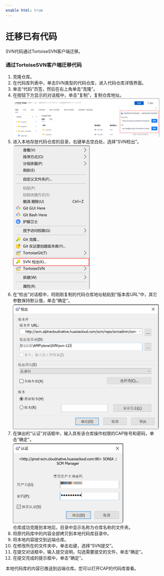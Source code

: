 ```yaml
---
enable html: true
---
```

# 迁移已有代码

SVN代码通过TortoiseSVN客户端迁移。

### 通过TortoiseSVN客户端迁移代码
1. 克隆仓库。
  1. 在代码库列表中，单击SVN类型的代码仓库，进入代码仓库详情界面。
  2. 单击“代码”页签，然后在右上角单击“克隆”。
  3. 在按钮下方显示的对话框中，单击“复制”，复制仓库地址。                          
      <img src="fig/代码库-复制地址.png" style="zoom:50%">                
  4. 进入本地存放代码仓库的目录，右键单击空白处，选择“SVN检出”。                         
        <img src="fig/SVN检出.png" style="zoom:50%">                       
  5. 在“检出”对话框中，将刚刚复制的代码仓库地址粘贴到“版本库URL”中，其它参数保持默认值，单击“确定”。                     
       <img src="fig/SVN检出界面.png" style="zoom:50%">                         
  6. 在弹出的“认证”对话框中，输入具有该仓库操作权限的CAP账号和密码，单击“确定”。                      
       <img src="fig/代码库-SVN-认证.png" style="zoom:50%">                       
      仓库成功克隆到本地后，目录中显示名称为仓库名称的文件夹。                        
2. 将原代码库中的内容全部拷贝到本地代码库目录中。                       
3. 将本地内容提交到远端仓库。
  1. 在修改所在的文件夹中，单击右键，选择“SVN提交”。                 
  2. 在提交对话框中，输入提交说明，勾选需要提交的文件，单击“确定”。                   
  3. 在提交完成的提示框中，单击“确定”。

本地代码库的内容已推送到远端仓库。您可以打开CAP的代码库查看。

